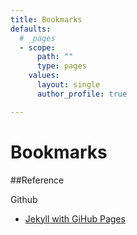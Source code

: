 ```yaml
---
title: Bookmarks
defaults:
  # _pages
  - scope:
      path: ""
      type: pages
    values:
      layout: single
      author_profile: true

---
```

# Bookmarks

##Reference

Github
*    [Jekyll with GiHub Pages](http://knightcodes.com/miscellaneous/2016/09/13/fix-github-metadata-error.html)
